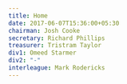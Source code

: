 ```yaml
---
title: Home
date: 2017-06-07T15:36:00+05:30
chairman: Josh Cooke
secretary: Richard Phillips
treasurer: Tristram Taylor
div1: Omeed Starmer
div2: "-"
interleague: Mark Rodericks
---
```

